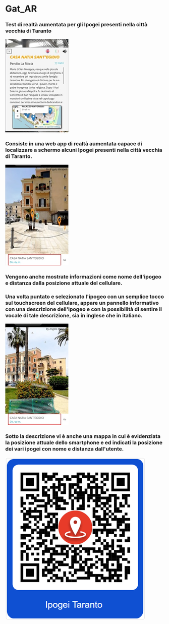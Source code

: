 # Gat_AR

### Test di realtà aumentata per gli Ipogei presenti nella città vecchia di Taranto

![](/assets/foto1.jpeg)

### Consiste in una web app di realtà aumentata capace di localizzare a schermo alcuni Ipogei presenti nella città vecchia di Taranto.

![](/assets/foto2.jpeg)

### Vengono anche mostrate informazioni come nome dell'ipogeo e distanza dalla posizione attuale del cellulare.
### Una volta puntato e selezionato l'ipogeo con un semplice tocco sul touchscreen del cellulare, appare un pannello informativo con una descrizione dell'ipogeo e con la possibilità di sentire il vocale di tale descrizione, sia in inglese che in italiano.

![](/assets/foto3.jpeg)

### Sotto la descrizione vi è anche una mappa in cui è evidenziata la posizione attuale dello smartphone e ed indicati la posizione dei vari ipogei con nome e distanza dall'utente.


![](/assets/QRCode.png)